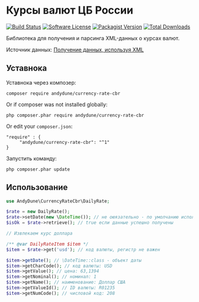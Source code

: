 # Курсы валют ЦБ России

[![Build Status](https://travis-ci.org/AndyDune/CurrencyRateCbr.svg?branch=master)](https://travis-ci.org/AndyDune/CurrencyRateCbr)
[![Software License](https://img.shields.io/badge/license-MIT-brightgreen.svg?style=flat-square)](LICENSE)
[![Packagist Version](https://img.shields.io/packagist/v/andydune/currency-rate-cbr.svg?style=flat-square)](https://packagist.org/packages/andydune/currency-rate-cbr)
[![Total Downloads](https://img.shields.io/packagist/dt/andydune/currency-rate-cbr.svg?style=flat-square)](https://packagist.org/packages/andydune/currency-rate-cbr)


Библиотека для получения и парсинга XML-данных о курсах валют.

Источник данных: [Получение данных, используя XML](http://www.cbr.ru/development/SXML/)


Уставнока
------------

Уставнока через композер:

```
composer require andydune/currency-rate-cbr
```
Or if composer was not installed globally:
```
php composer.phar require andydune/currency-rate-cbr
```
Or edit your `composer.json`:
```
"require" : {
     "andydune/currency-rate-cbr": "^1"
}

```
Запустить команду:
```
php composer.phar update
```

Использование
--------------

```php
use AndyDune\CurrencyRateCbr\DailyRate;

$rate = new DailyRate();
$rate->setDate(new \DateTime()); // не оюязательно - по умолчанию используется текущая дата 
$isOk = $rate->retrieve(); // true если данные успешно получены

// Извлекаем курс доллара 

/** @var DailyRateItem $item */
$item = $rate->get('usd'); // код валюты, регистр не важен

$item->getDate(); // \DateTime::class - объект даты
$item->getCharCode(); // код валюты: USD
$item->getValue(); // цена: 63,1394
$item->getNominal(); // номинал: 1
$item->getName(); // наименование: Доллар США
$item->getValueId(); // ID валюты: R01235
$item->getNumCode(); // числовой код: 208
```